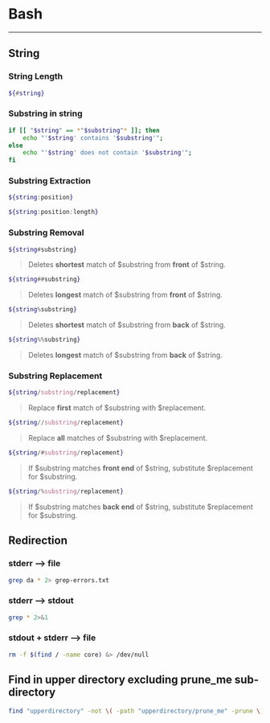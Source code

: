 # Bash

***

## String

### String Length

```bash
${#string}
```

### Substring in string

```bash
if [[ "$string" == *"$substring"* ]]; then
    echo "'$string' contains '$substring'";
else
    echo "'$string' does not contain '$substring'";
fi
```

### Substring Extraction

```bash
${string:position}
```

```bash
${string:position:length}
```

### Substring Removal

```bash
${string#substring}
```

> Deletes **shortest** match of \$substring from **front** of \$string.

```bash
${string##substring}
```

> Deletes **longest** match of \$substring from **front** of \$string.

```bash
${string%substring}
```

> Deletes **shortest** match of \$substring from **back** of \$string.

```bash
${string%%substring}
```

> Deletes **longest** match of \$substring from **back** of \$string.

### Substring Replacement

```bash
${string/substring/replacement}
```

> Replace **first** match of \$substring with \$replacement.

```bash
${string//substring/replacement}
```

> Replace **all** matches of \$substring with \$replacement.

```bash
${string/#substring/replacement}
```

> If \$substring matches **front end** of \$string, substitute \$replacement for \$substring.

```bash
${string/%substring/replacement}
```

> If \$substring matches **back end** of \$string, substitute \$replacement for \$substring.

## Redirection

### stderr --> file

```bash
grep da * 2> grep-errors.txt
```

### stderr --> stdout

```bash
grep * 2>&1
```

### stdout + stderr --> file

```bash
rm -f $(find / -name core) &> /dev/null
```


## Find in upper directory excluding **prune_me** sub-directory

```bash
find "upperdirectory" -not \( -path "upperdirectory/prune_me" -prune \) -exec bash -c 'echo "$0"' {} \;
```


